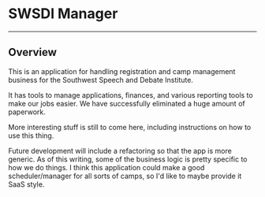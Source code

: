 # SWSDI Manager
---
## Overview

This is an application for handling registration and camp management business for the Southwest Speech and Debate Institute. 

It has tools to manage applications, finances, and various reporting tools to make our jobs easier. We have successfully eliminated a huge amount of paperwork. 

More interesting stuff is still to come here, including instructions on how to use this thing. 

Future development will include a refactoring so that the app is more generic. As of this writing, some of the business logic is pretty specific to how we do things. I think this application could make a good scheduler/manager for all sorts of camps, so I'd like to maybe provide it SaaS style. 
